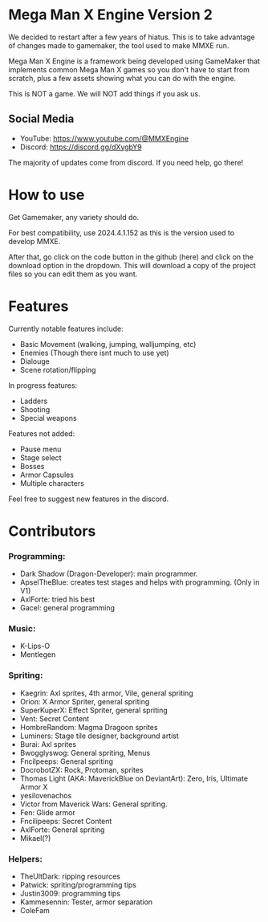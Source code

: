 # Mega Man X Engine Version 2
We decided to restart after a few years of hiatus. This is to take advantage of changes made to gamemaker, the tool used to make MMXE run.

Mega Man X Engine is a framework being developed using GameMaker that implements common Mega Man X games so you don't have to start from scratch, plus a few assets showing what you can do with the engine.

This is NOT a game. We will NOT add things if you ask us.

## Social Media
- YouTube: https://www.youtube.com/@MMXEngine
- Discord: https://discord.gg/dXygbY9

The majority of updates come from discord. If you need help, go there!

# How to use
Get Gamemaker, any variety should do. 

For best compatibility, use 2024.4.1.152 as this is the version used to develop MMXE.

After that, go click on the code button in the github (here) and click on the download option in the dropdown. This will download a copy of the project files so you can edit them as you want.
# Features
Currently notable features include:
- Basic Movement (walking, jumping, walljumping, etc)
- Enemies (Though there isnt much to use yet)
- Dialouge
- Scene rotation/flipping

In progress features:
- Ladders
- Shooting
- Special weapons

Features not added:
- Pause menu
- Stage select
- Bosses
- Armor Capsules
- Multiple characters

Feel free to suggest new features in the discord. 
# Contributors
### Programming:
- Dark Shadow (Dragon-Developer): main programmer.
- ApselTheBlue: creates test stages and helps with programming. (Only in V1)
- AxlForte: tried his best
- Gacel: general programming

### Music:
- K-Lips-O
- Mentlegen

### Spriting:
- Kaegrin: Axl sprites, 4th armor, Vile, general spriting
- Orion: X Armor Spriter, general spriting
- SuperKuperX: Effect Spriter, general spriting
- Vent: Secret Content
- HombreRandom: Magma Dragoon sprites
- Luminers: Stage tile designer, background artist
- Burai: Axl sprites
- Bwogglyswog: General spriting, Menus
- Fncilpeeps: General spriting
- DocrobotZX: Rock, Protoman, sprites
- Thomas Light (AKA: MaverickBlue on DeviantArt): Zero, Iris, Ultimate Armor X
- yesilovenachos
- Victor from Maverick Wars: General spriting.
- Fen: Glide armor
- Fncilipeeps: Secret Content
- AxlForte: General spriting
- Mikael(?)

### Helpers:
- TheUltDark: ripping resources
- Patwick: spriting/programming tips
- Justin3009: programming tips
- Kammesennin: Tester, armor separation
- ColeFam
